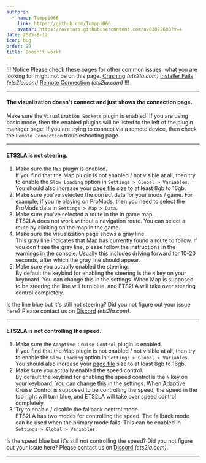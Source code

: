 ```yaml
---
authors: 
  - name: Tumppi066
    link: https://github.com/Tumppi066
    avatar: https://avatars.githubusercontent.com/u/83072683?v=4
date: 2025-8-12
icon: bug
order: 99
title: Doesn't work!
---
```

!!! Notice
Please check these pages for other common issues, what you are looking for might not be on this page.
[Crashing](https://ets2la.com/troubleshooting/crashing) *(ets2la.com)*
[Installer Fails](https://ets2la.com/troubleshooting/installer-fails) *(ets2la.com)*
[Remote Connection](https://ets2la.com/troubleshooting/remote-connection) *(ets2la.com)* 
!!!

---

#### The visualization doesn't connect and just shows the connection page.
Make sure the `Visualization Sockets` plugin is enabled. If you are using basic mode, then the enabled plugins will be listed to the left of the plugin manager page. If you are trying to connect via a remote device, then check the `Remote Connection` troubleshooting page.

---

#### ETS2LA is not steering.
1. Make sure the `Map` plugin is enabled. \
   If you find that the Map plugin is not enabled / not visible at all, then try to enable the `Slow Loading` option in `Settings > Global > Variables`. You should also increase your [page file](https://www.google.com/search?q=how+to+increase+page+file+size+windows) size to at least 8gb to 16gb.
2. Make sure you've selected the correct data for your mods / game.
   For example, if you're playing on ProMods, then you need to select the ProMods data in `Settings > Map > Data`.
3. Make sure you've selected a route in the in game map. \
   ETS2LA does not work without a navigation route. You can select a route by clicking on the map in the game.
4. Make sure the visualization page shows a gray line. \
   This gray line indicates that Map has currently found a route to follow. If you don't see the gray line, please follow the instructions in the warnings in the console. Usually this includes driving forward for 10-20 seconds, after which the gray line should appear.
5. Make sure you actually enabled the steering. \
   By default the keybind for enabling the steering is the `N` key on your keyboard. You can change this in the settings. When Map is supposed to be steering the line will turn blue, and ETS2LA will take over steering control completely.

Is the line blue but it's still not steering? Did you not figure out your issue here? Please contact us on [Discord](https://ets2la.com/discord) *(ets2la.com)*.

---

#### ETS2LA is not controlling the speed.

1. Make sure the `Adaptive Cruise Control` plugin is enabled. \
   If you find that the Map plugin is not enabled / not visible at all, then try to enable the `Slow Loading` option in `Settings > Global > Variables`. You should also increase your [page file](https://www.google.com/search?q=how+to+increase+page+file+size+windows) size to at least 8gb to 16gb.
2. Make sure you actually enabled the speed control. \
    By default the keybind for enabling the speed control is the `N` key on your keyboard. You can change this in the settings. When Adaptive Cruise Control is supposed to be controlling the speed, the speed in the top right will turn blue, and ETS2LA will take over speed control completely.
3. Try to enable / disable the fallback control mode. \
   ETS2LA has two modes for controlling the speed. The fallback mode can be used when the primary mode fails. This can be enabled in `Settings > Global > Variables`.

Is the speed blue but it's still not controlling the speed? Did you not figure out your issue here? Please contact us on [Discord](https://ets2la.com/discord) *(ets2la.com)*.

---